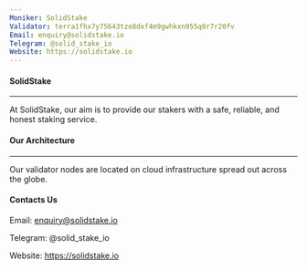 ```yaml
---
Moniker: SolidStake
Validator: terra1fhx7y75643tze8dxf4m9gwhkxn955q8r7r20fv
Email: enquiry@solidstake.io
Telegram: @solid_stake_io
Website: https://solidstake.io
---
```


#### SolidStake

------

At SolidStake, our aim is to provide our stakers with a safe, reliable, and honest staking service.



#### Our Architecture

------

Our validator nodes are located on cloud infrastructure spread out across the globe.



#### Contacts Us

Email: enquiry@solidstake.io

Telegram: @solid_stake_io

Website: https://solidstake.io
